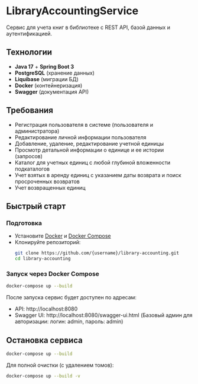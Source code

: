 # LibraryAccountingService

Сервис для учета книг в библиотеке с REST API, базой данных и аутентификацией.

## Технологии
- **Java 17** + **Spring Boot 3**
- **PostgreSQL** (хранение данных)
- **Liquibase** (миграции БД)
- **Docker** (контейнеризация)
- **Swagger** (документация API)

## Требования
- Регистрация пользователя в системе (пользователя и администратора)
- Редактирование личной информации пользователя
- Добавление, удаление, редактирование учетной единицы
- Просмотр детальной информации о единице и ее истории (запросов)
- Каталог для учетных единиц с любой глубиной вложенности подкаталогов
- Учет взятых в аренду единиц с указанием даты возврата и поиск просроченных возвратов
- Учет возвращенных единиц

## Быстрый старт
### Подготовка
- Установите [Docker](https://docs.docker.com/get-docker/) и [Docker Compose](https://docs.docker.com/compose/install/)
- Клонируйте репозиторий:
  ```bash
  git clone https://github.com/{username}/library-accounting.git
  cd library-accounting
  ```
### Запуск через Docker Compose
```bash
docker-compose up --build
```

После запуска сервис будет доступен по адресам:
- API: http://localhost:8080
- Swagger UI: http://localhost:8080/swagger-ui.html (Базовый админ для авторизации: логин: admin, пароль: admin)

## Остановка сервиса
```bash
docker-compose up --build
```
Для полной очистки (с удалением томов):
```bash
docker-compose up --build -v
```